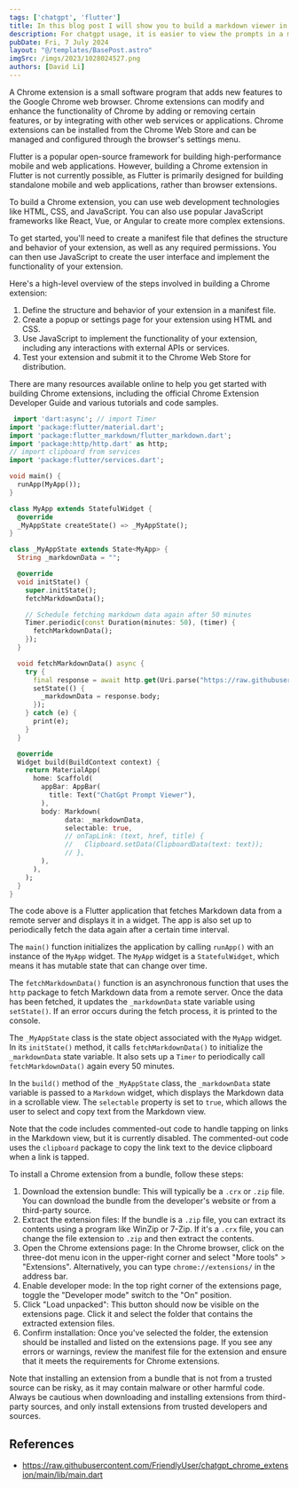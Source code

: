 ```yaml
---
tags: ['chatgpt', 'flutter']
title: In this blog post I will show you to build a markdown viewer in Flutter.
description: For chatgpt usage, it is easier to view the prompts in a markdown viewer as a chrome extension.
pubDate: Fri, 7 July 2024
layout: "@/templates/BasePost.astro"
imgSrc: /imgs/2023/1028024527.png
authors: [David Li]
---
```

A Chrome extension is a small software program that adds new features to the Google Chrome web browser. Chrome extensions can modify and enhance the functionality of Chrome by adding or removing certain features, or by integrating with other web services or applications. Chrome extensions can be installed from the Chrome Web Store and can be managed and configured through the browser's settings menu.


Flutter is a popular open-source framework for building high-performance mobile and web applications. However, building a Chrome extension in Flutter is not currently possible, as Flutter is primarily designed for building standalone mobile and web applications, rather than browser extensions.

To build a Chrome extension, you can use web development technologies like HTML, CSS, and JavaScript. You can also use popular JavaScript frameworks like React, Vue, or Angular to create more complex extensions.

To get started, you'll need to create a manifest file that defines the structure and behavior of your extension, as well as any required permissions. You can then use JavaScript to create the user interface and implement the functionality of your extension.

Here's a high-level overview of the steps involved in building a Chrome extension:

1. Define the structure and behavior of your extension in a manifest file.
2. Create a popup or settings page for your extension using HTML and CSS.
3. Use JavaScript to implement the functionality of your extension, including any interactions with external APIs or services.
4. Test your extension and submit it to the Chrome Web Store for distribution.

There are many resources available online to help you get started with building Chrome extensions, including the official Chrome Extension Developer Guide and various tutorials and code samples.


```dart 
 import 'dart:async'; // import Timer
import 'package:flutter/material.dart';
import 'package:flutter_markdown/flutter_markdown.dart';
import 'package:http/http.dart' as http;
// import clipboard from services
import 'package:flutter/services.dart';

void main() {
  runApp(MyApp());
}

class MyApp extends StatefulWidget {
  @override
  _MyAppState createState() => _MyAppState();
}

class _MyAppState extends State<MyApp> {
  String _markdownData = "";

  @override
  void initState() {
    super.initState();
    fetchMarkdownData();

    // Schedule fetching markdown data again after 50 minutes
    Timer.periodic(const Duration(minutes: 50), (timer) {
      fetchMarkdownData();
    });
  }

  void fetchMarkdownData() async {
    try {
      final response = await http.get(Uri.parse("https://raw.githubusercontent.com/FriendlyUser/chatgpt_prompts/main/README.md"));
      setState(() {
        _markdownData = response.body;
      });
    } catch (e) {
      print(e);
    }
  }

  @override
  Widget build(BuildContext context) {
    return MaterialApp(
      home: Scaffold(
        appBar: AppBar(
          title: Text("ChatGpt Prompt Viewer"),
        ),
        body: Markdown(
              data: _markdownData,
              selectable: true,
              // onTapLink: (text, href, title) {
              //   Clipboard.setData(ClipboardData(text: text));
              // },
        ),
      ),
    );
  }
} 
 ```

The code above is a Flutter application that fetches Markdown data from a remote server and displays it in a widget. The app is also set up to periodically fetch the data again after a certain time interval.

The `main()` function initializes the application by calling `runApp()` with an instance of the `MyApp` widget. The `MyApp` widget is a `StatefulWidget`, which means it has mutable state that can change over time.

The `fetchMarkdownData()` function is an asynchronous function that uses the `http` package to fetch Markdown data from a remote server. Once the data has been fetched, it updates the `_markdownData` state variable using `setState()`. If an error occurs during the fetch process, it is printed to the console.

The `_MyAppState` class is the state object associated with the `MyApp` widget. In its `initState()` method, it calls `fetchMarkdownData()` to initialize the `_markdownData` state variable. It also sets up a `Timer` to periodically call `fetchMarkdownData()` again every 50 minutes.

In the `build()` method of the `_MyAppState` class, the `_markdownData` state variable is passed to a `Markdown` widget, which displays the Markdown data in a scrollable view. The `selectable` property is set to `true`, which allows the user to select and copy text from the Markdown view.

Note that the code includes commented-out code to handle tapping on links in the Markdown view, but it is currently disabled. The commented-out code uses the `clipboard` package to copy the link text to the device clipboard when a link is tapped.


To install a Chrome extension from a bundle, follow these steps:

1. Download the extension bundle: This will typically be a `.crx` or `.zip` file. You can download the bundle from the developer's website or from a third-party source.
2. Extract the extension files: If the bundle is a `.zip` file, you can extract its contents using a program like WinZip or 7-Zip. If it's a `.crx` file, you can change the file extension to `.zip` and then extract the contents.
3. Open the Chrome extensions page: In the Chrome browser, click on the three-dot menu icon in the upper-right corner and select "More tools" > "Extensions". Alternatively, you can type `chrome://extensions/` in the address bar.
4. Enable developer mode: In the top right corner of the extensions page, toggle the "Developer mode" switch to the "On" position.
5. Click "Load unpacked": This button should now be visible on the extensions page. Click it and select the folder that contains the extracted extension files.
6. Confirm installation: Once you've selected the folder, the extension should be installed and listed on the extensions page. If you see any errors or warnings, review the manifest file for the extension and ensure that it meets the requirements for Chrome extensions.

Note that installing an extension from a bundle that is not from a trusted source can be risky, as it may contain malware or other harmful code. Always be cautious when downloading and installing extensions from third-party sources, and only install extensions from trusted developers and sources.



## References
- https://raw.githubusercontent.com/FriendlyUser/chatgpt_chrome_extension/main/lib/main.dart
